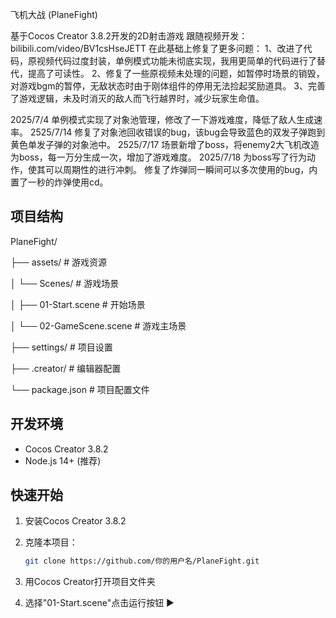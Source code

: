  飞机大战 (PlaneFight)

基于Cocos Creator 3.8.2开发的2D射击游戏
跟随视频开发：bilibili.com/video/BV1csHseJETT
在此基础上修复了更多问题：
1、改进了代码，原视频代码过度封装，单例模式功能未彻底实现，我用更简单的代码进行了替代，提高了可读性。
2、修复了一些原视频未处理的问题，如暂停时场景的销毁，对游戏bgm的暂停，无敌状态时由于刚体组件的停用无法捡起奖励道具。
3、完善了游戏逻辑，未及时消灭的敌人而飞行越界时，减少玩家生命值。

2025/7/4 单例模式实现了对象池管理，修改了一下游戏难度，降低了敌人生成速率。
2525/7/14 修复了对象池回收错误的bug，该bug会导致蓝色的双发子弹跑到黄色单发子弹的对象池中。
2525/7/17 场景新增了boss，将enemy2大飞机改造为boss，每一万分生成一次，增加了游戏难度。
2025/7/18 为boss写了行为动作，使其可以周期性的进行冲刺。
          修复了炸弹同一瞬间可以多次使用的bug，内置了一秒的炸弹使用cd。
## 项目结构

PlaneFight/

├── assets/ # 游戏资源

│ └── Scenes/ # 游戏场景

│ ├── 01-Start.scene # 开始场景

│ └── 02-GameScene.scene # 游戏主场景

├── settings/ # 项目设置

├── .creator/ # 编辑器配置

└── package.json # 项目配置文件


## 开发环境

- Cocos Creator 3.8.2
- Node.js 14+ (推荐)

## 快速开始

1. 安装Cocos Creator 3.8.2
2. 克隆本项目：
   ```bash
   git clone https://github.com/你的用户名/PlaneFight.git
   
3. 用Cocos Creator打开项目文件夹

4. 选择"01-Start.scene"点击运行按钮 ▶️
